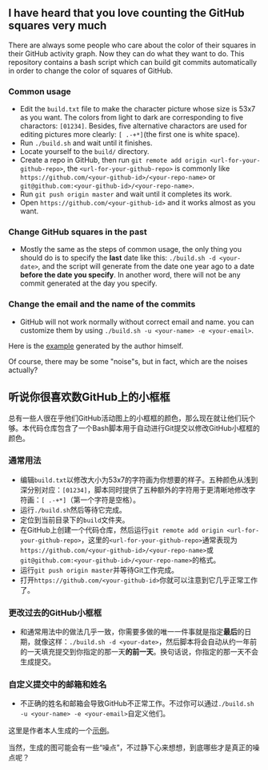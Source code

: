 ## I have heard that you love counting the GitHub squares very much

There are always some people who care about the color of their squares in their GitHub activity graph. Now they can do what they want to do. This repository contains a bash script which can build git commits automatically in order to change the color of squares of GitHub.

### Common usage

* Edit the `build.txt` file to make the character picture whose size is 53x7 as you want. The colors from light to dark are corresponding to five charactors: `[01234]`. Besides, five alternative charactors are used for editing pictures more clearly: `[ .-+*]`(the first one is white space).
* Run `./build.sh` and wait until it finishes.
* Locate yourself to the `build/` directory.
* Create a repo in GitHub, then run `git remote add origin <url-for-your-github-repo>`, the `<url-for-your-github-repo>` is commonly like `https://github.com/<your-github-id>/<your-repo-name>` or `git@github.com:<your-github-id>/<your-repo-name>`.
* Run `git push origin master` and wait until it completes its work.
* Open `https://github.com/<your-github-id>` and it works almost as you want.

### Change GitHub squares in the past

* Mostly the same as the steps of common usage, the only thing you should do is to specify the **last** date like this: `./build.sh -d <your-date>`, and the script will generate from the date one year ago to a date **before the date you specify**. In another word, there will not be any commit generated at the day you specify.

### Change the email and the name of the commits

* GitHub will not work normally without correct email and name. you can customize them by using `./build.sh -u <your-name> -e <your-email>`.

Here is the [example](https://github.com/ustc-zzzz?tab=overview&from=2015-12-01&to=2015-12-31) generated by the author himself.

Of course, there may be some "noise"s, but in fact, which are the noises actually?

## 听说你很喜欢数GitHub上的小框框

总有一些人很在乎他们GitHub活动图上的小框框的颜色，那么现在就让他们玩个够。本代码仓库包含了一个Bash脚本用于自动进行Git提交以修改GitHub小框框的颜色。

### 通常用法

* 编辑`build.txt`以修改大小为53x7的字符画为你想要的样子。五种颜色从浅到深分别对应：`[01234]`，脚本同时提供了五种额外的字符用于更清晰地修改字符画：`[ .-+*]`（第一个字符是空格）。
* 运行`./build.sh`然后等待它完成。
* 定位到当前目录下的`build`文件夹。
* 在GitHub上创建一个代码仓库，然后运行`git remote add origin <url-for-your-github-repo>`，这里的`<url-for-your-github-repo>`通常表现为`https://github.com/<your-github-id>/<your-repo-name>`或`git@github.com:<your-github-id>/<your-repo-name>`的格式。
* 运行`git push origin master`并等待Git工作完成。
* 打开`https://github.com/<your-github-id>`你就可以注意到它几乎正常工作了。

### 更改过去的GitHub小框框

* 和通常用法中的做法几乎一致，你需要多做的唯一一件事就是指定**最后**的日期，就像这样：`./build.sh -d <your-date>`，然后脚本将会自动从约一年前的一天填充提交到你指定的那一天**的前一天**。换句话说，你指定的那一天不会生成提交。

### 自定义提交中的邮箱和姓名

* 不正确的姓名和邮箱会导致GitHub不正常工作。不过你可以通过`./build.sh -u <your-name> -e <your-email>`自定义他们。

这里是作者本人生成的一个[示例](https://github.com/ustc-zzzz?tab=overview&from=2015-12-01&to=2015-12-31)。

当然，生成的图可能会有一些“噪点”，不过静下心来想想，到底哪些才是真正的噪点呢？

